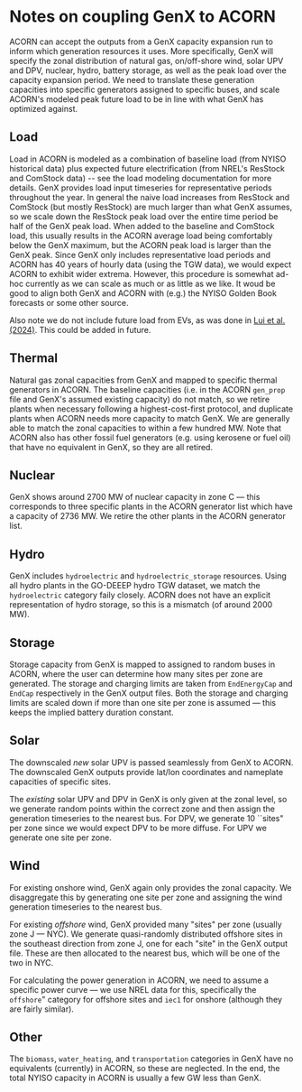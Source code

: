 # Notes on coupling GenX to ACORN

ACORN can accept the outputs from a GenX capacity expansion run to inform which generation resources it uses. More specifically, GenX will specify the zonal distribution of natural gas, on/off-shore wind, solar UPV and DPV, nuclear, hydro, battery storage, as well as the peak load over the capacity expansion period. We need to translate these generation capacities into specific generators assigned to specific buses, and scale ACORN's modeled peak future load to be in line with what GenX has optimized against.

## Load
Load in ACORN is modeled as a combination of baseline load (from NYISO historical data) plus expected future electrification (from NREL's ResStock and ComStock data) -- see the load modeling documentation for more details. GenX provides load input timeseries for representative periods throughout the year. In general the naive load increases from ResStock and ComStock (but mostly ResStock) are much larger than what GenX assumes, so we scale down the ResStock peak load over the entire time period be half of the GenX peak load. When added to the baseline and ComStock load, this usually results in the ACORN average load being comfortably below the GenX maximum, but the ACORN peak load is larger than the GenX peak. Since GenX only includes representative load periods and ACORN has 40 years of hourly data (using the TGW data), we would expect ACORN to exhibit wider extrema. However, this procedure is somewhat ad-hoc currently as we can scale as much or as little as we like. It woud be good to align both GenX and ACORN with (e.g.) the NYISO Golden Book forecasts or some other source. 

Also note we do not include future load from EVs, as was done in [Lui et al. (2024)](https://arxiv.org/abs/2307.15079). This could be added in future.  

## Thermal
Natural gas zonal capacities from GenX and mapped to specific thermal generators in ACORN. The baseline capacities (i.e. in the ACORN `gen_prop` file and GenX's assumed existing capacity) do not match, so we retire plants when necessary following a highest-cost-first protocol, and duplicate plants when ACORN needs more capacity to match GenX. We are generally able to match the zonal capacities to within a few hundred MW. Note that ACORN also has other fossil fuel generators (e.g. using kerosene or fuel oil) that have no equivalent in GenX, so they are all retired.

## Nuclear
GenX shows around 2700 MW of nuclear capacity in zone C — this corresponds to three specific plants in the ACORN generator list which have a capacity of 2736 MW. We retire the other plants in the ACORN generator list.

## Hydro
GenX includes `hydroelectric` and `hydroelectric_storage` resources. Using all hydro plants in the GO-DEEEP hydro TGW dataset, we match the `hydroelectric` category faily closely. ACORN does not have an explicit representation of hydro storage, so this is a mismatch (of around 2000 MW). 

## Storage
Storage capacity from GenX is mapped to assigned to random buses in ACORN, where the user can determine how many sites per zone are generated. The storage and charging limits are taken from `EndEnergyCap` and `EndCap` respectively in the GenX output files. Both the storage and charging limits are scaled down if more than one site per zone is assumed — this keeps the implied battery duration constant.

## Solar
The downscaled *new* solar UPV is passed seamlessly from GenX to ACORN. The downscaled GenX outputs provide lat/lon coordinates and nameplate capacities of specific sites. 

The *existing* solar UPV and DPV in GenX is only given at the zonal level, so we generate random points within the correct zone and then assign the generation timeseries to the nearest bus. For DPV, we generate 10 ``sites" per zone since we would expect DPV to be more diffuse. For UPV we generate one site per zone.

## Wind
For existing onshore wind, GenX again only provides the zonal capacity. We disaggregate this by generating one site per zone and assigning the wind generation timeseries to the nearest bus.

For existing *offshore* wind, GenX provided many "sites" per zone (usually zone J — NYC). We generate quasi-randomly distributed offshore sites in the southeast direction from zone J, one for each "site" in the GenX output file. These are then allocated to the nearest bus, which will be one of the two in NYC.

For calculating the power generation in ACORN, we need to assume a specific power curve — we use NREL data for this, specifically the `offshore`" category for offshore sites and `iec1` for onshore (although they are fairly similar).

## Other
The `biomass`, `water_heating`, and `transportation` categories in GenX have no equivalents (currently) in ACORN, so these are neglected. In the end, the total NYISO capacity in ACORN is usually a few GW less than GenX. 